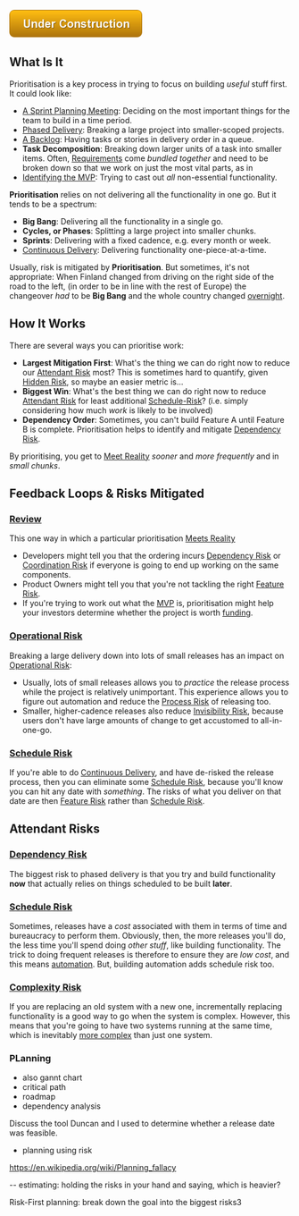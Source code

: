 ![Under Construction](/img/state/uc.png)


## What Is It

Prioritisation is a key process in trying to focus on building _useful_ stuff first.   It could look like:

 - [A Sprint Planning Meeting](Agile): Deciding on the most important things for the team to build in a time period.
 - [Phased Delivery](Waterfall): Breaking a large project into smaller-scoped projects.
 - [A Backlog](Lean): Having tasks or stories in delivery order in a queue.
 - **Task Decomposition**:  Breaking down larger units of a task into smaller items.  Often, [Requirements](Requirements-Capture) come _bundled together_ and need to be broken down so that we work on just the most vital parts, as in
 - [Identifying the MVP](https://en.wikipedia.org/wiki/Minimum_viable_product): Trying to cast out _all_ non-essential functionality.    
 
**Prioritisation** relies on not delivering all the functionality in one go.  But it tends to be a spectrum:

- **Big Bang**:  Delivering all the functionality in a single go.
- **Cycles, or Phases**:  Splitting a large project into smaller chunks.
- **Sprints**: Delivering with a fixed cadence, e.g. every month or week.
- [Continuous Delivery](Continous-Delivery): Delivering functionality one-piece-at-a-time.

Usually, risk is mitigated by **Prioritisation**.  But sometimes, it's not appropriate:  When Finland changed from driving on the right side of the road to the left, (in order to be in line with the rest of Europe) the changeover _had_ to be **Big Bang** and the whole country changed [overnight](https://en.wikipedia.org/wiki/Dagen_H).

## How It Works

There are several ways you can prioritise work:

- **Largest Mitigation First**:  What's the thing we can do right now to reduce our [Attendant Risk](../thinking/Glossary.md#attendant-risk) most?  This is sometimes hard to quantify, given [Hidden Risk](../thinking/Glossary.md#Hidden-Risk), so maybe an easier metric is...
- **Biggest Win**:  What's the best thing we can do right now to reduce [Attendant Risk](../thinking/Glossary.md#attendant-risk) for least additional [Schedule-Risk](../risks/Scarcity-Risk.md#schedule-risk)?  (i.e. simply considering how much *work* is likely to be involved)
- **Dependency Order**:  Sometimes, you can't build Feature A until Feature B is complete.   Prioritisation helps to identify and mitigate [Dependency Risk](../risks/Dependency-Risk.md).

By prioritising, you get to [Meet Reality](../thinking/Meeting-Reality.md) _sooner_ and _more frequently_ and in _small chunks_.

## Feedback Loops & Risks Mitigated

### [Review](Sign-Off) 

This one way in which a particular prioritisation [Meets Reality](../thinking/Meeting-Reality.md)

- Developers might tell you that the ordering incurs [Dependency Risk](../risks/Dependency-Risk.md) or [Coordination Risk](../risks/Coordination-Risk.md) if everyone is going to end up working on the same components.
- Product Owners might tell you that you're not tackling the right [Feature Risk](../risks/Feature-Risk.md).
- If you're trying to work out what the [MVP](https://en.wikipedia.org/wiki/Minimum_viable_product) is, prioritisation might help your investors determine whether the project is worth [funding](../risks/Scarcity-Risk.md#schedule-risk).

### [Operational Risk](../risks/Operational-Risk)

Breaking a large delivery down into lots of small releases has an impact on [Operational Risk](../risks/Operational-Risk):

 - Usually, lots of small releases allows you to _practice_ the release process while the project is relatively unimportant.  This experience allows you to figure out automation and reduce the [Process Risk](../risks/Process-Risk.md) of releasing too.
 - Smaller, higher-cadence releases also reduce [Invisibility Risk](../Communication-Risk#Invisibility-Risk), because users don't have large amounts of change to get accustomed to all-in-one-go.   
 
### [Schedule Risk](../risks/Scarcity-Risk.md#schedule-risk)

If you're able to do [Continuous Delivery](DevOps), and have de-risked the release process, then you can eliminate some [Schedule Risk](../risks/Scarcity-Risk.md#schedule-risk), because you'll know you can hit any date with _something_.  The risks of what you deliver on that date are then [Feature Risk](Feature-Risk) rather than [Schedule Risk](../risks/Scarcity-Risk.md#schedule-risk).

## Attendant Risks

### [Dependency Risk](../risks/Dependency-Risk.md)

The biggest risk to phased delivery is that you try and build functionality **now** that actually relies on things scheduled to be built **later**.  

### [Schedule Risk](../risks/Scarcity-Risk.md#schedule-risk)

Sometimes, releases have a _cost_ associated with them in terms of time and bureaucracy to perform them.   Obviously, then, the more releases you'll do, the less time you'll spend doing _other stuff_, like building functionality.   The trick to doing frequent releases is therefore to ensure they are _low cost_, and this means [automation](DevOps).   But, building automation adds schedule risk too.

### [Complexity Risk](../risks/Complexity-Risk.md)

If you are replacing an old system with a new one, incrementally replacing functionality is a good way to go when the system is complex.  However, this means that you're going to have two systems running at the same time, which is inevitably [more complex](../risks/Complexity-Risk.md) than just one system.  



### PLanning

- also  gannt chart
- critical path
- roadmap
- dependency analysis

Discuss the tool Duncan and I used to determine whether a release date was feasible.

- planning using risk

https://en.wikipedia.org/wiki/Planning_fallacy

-- estimating:  holding the risks in your hand and saying, which is heavier?


Risk-First planning:  break down the goal into the biggest risks3